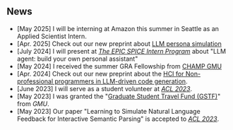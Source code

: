 ## News
- [May 2025] I will be interning at Amazon this summer in Seattle as an Applied Scientist Intern.
- [Apr. 2025] Check out our new preprint about [LLM persona simulation](https://arxiv.org/pdf/2305.08195.pdf)
- [July 2024] I will present at *[The EPIC SPICE Intern Program](https://rprc.gmu.edu/)* about "LLM agent: build your own personal assistant"
- [May 2024] I received the summer GRA Fellowship from [CHAMP GMU](https://cahmp.gmu.edu/)
- [Apr. 2024] Check out our new preprint about the [HCI for Non-professional programmers in LLM-driven code generation](https://arxiv.org/pdf/2405.10250v3).
- [June 2023] I will serve as a student volunteer at *[ACL 2023](https://2023.aclweb.org/)*.
- [May 2023] I was granted the "[Graduate Student Travel Fund (GSTF)](https://graduate.gmu.edu/financial-support/conference-travel-funding)" from *GMU*.
- [May 2023] Our paper "Learning to Simulate Natural Language Feedback for Interactive Semantic Parsing" is accepted to *[ACL 2023](https://2023.aclweb.org/)*.